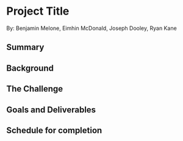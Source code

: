 # Project Title
By: Benjamin Melone, Eimhin McDonald, Joseph Dooley, Ryan Kane

## Summary

## Background

## The Challenge

## Goals and Deliverables

## Schedule for completion
